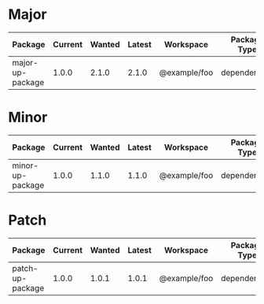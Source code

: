 # Major
| Package | Current | Wanted | Latest | Workspace | Package Type | URL | CHANGELOG |
|---|---|---|---|---|---|---|---|
| major-up-package | 1.0.0 | 2.1.0 | 2.1.0 | @example/foo | dependencies | https://example.com/major |  |

# Minor
| Package | Current | Wanted | Latest | Workspace | Package Type | URL | CHANGELOG |
|---|---|---|---|---|---|---|---|
| minor-up-package | 1.0.0 | 1.1.0 | 1.1.0 | @example/foo | dependencies | https://example.com/minor |  |

# Patch
| Package | Current | Wanted | Latest | Workspace | Package Type | URL | CHANGELOG |
|---|---|---|---|---|---|---|---|
| patch-up-package | 1.0.0 | 1.0.1 | 1.0.1 | @example/foo | dependencies | https://example.com/patch |  |
